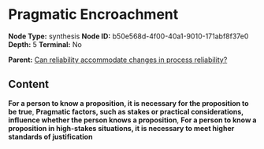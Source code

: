 # Pragmatic Encroachment

**Node Type:** synthesis
**Node ID:** b50e568d-4f00-40a1-9010-171abf8f37e0
**Depth:** 5
**Terminal:** No

**Parent:** [Can reliability accommodate changes in process reliability?](can-reliability-accommodate-changes-in-process-reliability-antithesis-e12beb80-ef36-4f48-a6d1-4072fd22f16c.md)

## Content

**For a person to know a proposition, it is necessary for the proposition to be true**, **Pragmatic factors, such as stakes or practical considerations, influence whether the person knows a proposition**, **For a person to know a proposition in high-stakes situations, it is necessary to meet higher standards of justification**
